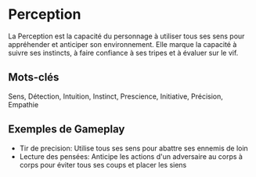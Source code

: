 # Perception

La Perception est la capacité du personnage à utiliser tous ses sens pour appréhender et anticiper son environnement. Elle marque la capacité à suivre ses instincts, à faire confiance à ses tripes et à évaluer sur le vif.

## Mots-clés

Sens, Détection, Intuition, Instinct, Prescience, Initiative, Précision, Empathie

## Exemples de Gameplay

* Tir de precision: Utilise tous ses sens pour abattre ses ennemis de loin
* Lecture des pensées: Anticipe les actions d'un adversaire au corps à corps pour éviter tous ses coups et placer les siens

